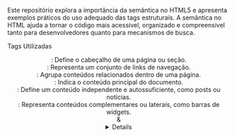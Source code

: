 Este repositório explora a importância da semântica no HTML5 e apresenta exemplos práticos do uso adequado das tags estruturais. A semântica no HTML ajuda a tornar o código mais acessível, organizado e compreensível tanto para desenvolvedores quanto para mecanismos de busca.

Tags Utilizadas
<header>: Define o cabeçalho de uma página ou seção.

<nav>: Representa um conjunto de links de navegação.

<section>: Agrupa conteúdos relacionados dentro de uma página.

<main>: Indica o conteúdo principal do documento.

<article>: Define um conteúdo independente e autossuficiente, como posts ou notícias.

<aside>: Representa conteúdos complementares ou laterais, como barras de widgets.

<summary> & <details>: Permitem criar seções expansíveis e interativas.

<figure> & <figcaption>: Usados para imagens e legendas associadas.

<footer>: Define o rodapé de uma página ou seção.

Objetivo:

Este repositório serve como um guia para aprender e aplicar corretamente as tags semânticas, melhorando a estrutura e acessibilidade do HTML5.

